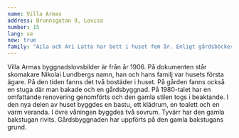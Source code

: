 ```yaml
---
name: Villa Armas
address: Brunnsgatan 9, Lovisa
number: 15
lang: se
new: true
family: "Aila och Ari Latto har bott i huset fem år. Enligt gårdsböckerna är paret husets elfte invånare. De har ytrenoverat huset; tapetserat, målat väggar, golv, lister och tak. Även toaletten och köket har renoverats. Nu känns utrymmena inomhus unika för ägarna.\nHusets värdinna är florist och hantverkare. Att skapa saker med händerna är för henne ett trevligt tidsfördriv. Också husbonden tycker om att jobba med händerna. Paret har alltid bott i ett egnahemshus och där har trädgårdsarbete varit en angenäm syssla.\n– Vi har gårdsloppis och säljer våra egna hantverk samt frön under LHH-dagarna."
---
```

Villa Armas byggnadslovsbilder är från år 1906. På dokumenten står skomakare Nikolai Lundbergs namn, han och hans familj var husets första ägare. På den tiden fanns det två bostäder i huset. På gården fanns också en stuga där man bakade och en gårdsbyggnad.
På 1980-talet har en omfattande renovering genomförts och den  gamla stilen togs i beaktande. I den nya delen av huset byggdes en bastu, ett klädrum, en toalett och en varm veranda. I övre våningen byggdes två sovrum. Tyvärr har den gamla bakstugan rivits. Gårdsbyggnaden har uppförts på den gamla bakstugans grund.